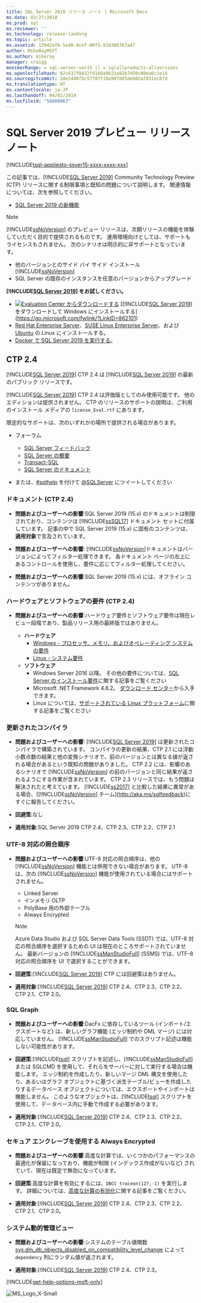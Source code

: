 ```yaml
---
title: SQL Server 2019 リリース ノート | Microsoft Docs
ms.date: 03/27/2018
ms.prod: sql
ms.reviewer: ''
ms.technology: release-landing
ms.topic: article
ms.assetid: 13942af8-5a40-4cef-80f5-918386767a47
author: MikeRayMSFT
ms.author: mikeray
manager: craigg
monikerRange: = sql-server-ver15 || = sqlallproducts-allversions
ms.openlocfilehash: 62c637f8432fd168a9b23a92b7d50c00ea6c1e14
ms.sourcegitcommit: 2de5446fbc57787f18a907dd5deb02a7831ec07d
ms.translationtype: HT
ms.contentlocale: ja-JP
ms.lasthandoff: 04/02/2019
ms.locfileid: "58860063"
---
```

# <a name="sql-server-2019-preview-release-notes"></a>SQL Server 2019 プレビュー リリース ノート
[!INCLUDE[tsql-appliesto-ssver15-xxxx-xxxx-xxx](../includes/tsql-appliesto-ssver15-xxxx-xxxx-xxx.md)]

この記事では、[!INCLUDE[SQL Server 2019](../includes/sssqlv15-md.md)] Community Technology Preview (CTP) リリースに関する制限事項と既知の問題について説明します。 関連情報については、次を参照してください。
- [SQL Server 2019 の新機能](../sql-server/what-s-new-in-sql-server-ver15.md)

> [!NOTE]
> [!INCLUDE[ssNoVersion](../includes/ssnoversion-md.md)] のプレビュー リリースは、次期リリースの機能を体験していただく目的で提供されるものです。 運用環境向けとしては、サポートもライセンスもされません。 次のシナリオは明示的に非サポートとなっています。
>
> - 他のバージョンとのサイド バイ サイド インストール [!INCLUDE[ssNoVersion](../includes/ssnoversion-md.md)]
> - SQL Server の既存のインスタンスを任意のバージョンからアップグレード

**[!INCLUDE[SQL Server 2019](../includes/sssqlv15-md.md)] をお試しください。**
- [![Evaluation Center からダウンロードする](../includes/media/download2.png)](https://go.microsoft.com/fwlink/?LinkID=862101) [[!INCLUDE[SQL Server 2019](../includes/sssqlv15-md.md)] をダウンロードして Windows にインストールする](https://go.microsoft.com/fwlink/?LinkID=862101)
- [Red Hat Enterprise Server](../linux/quickstart-install-connect-red-hat.md)、[SUSE Linux Enterprise Server](../linux/quickstart-install-connect-suse.md)、および [Ubuntu](../linux/quickstart-install-connect-ubuntu.md) の Linux にインストールする。
- [Docker で SQL Server 2019 を実行する](../linux/quickstart-install-connect-docker.md)。

## <a name="ctp-24"></a>CTP 2.4
[!INCLUDE[SQL Server 2019](../includes/sssqlv15-md.md)] CTP 2.4 は [!INCLUDE[SQL Server 2019](../includes/sssqlv15-md.md)] の最新のパブリック リリースです。

[!INCLUDE[SQL Server 2019](../includes/sssqlv15-md.md)] CTP 2.4 は評価版としてのみ使用可能です。 他のエディションは提供されません。 CTP のリリースのサポートの説明は、ご利用のインストール メディアの `license_Eval.rtf` にあります。

限定的なサポートは、次のいずれかの場所で提供される場合があります。

- フォーラム
  - [SQL Server フィードバック](https://aka.ms/sqlfeedback)
  - [SQL Server の概要](https://social.msdn.microsoft.com/Forums/sqlserver/en-US/home?forum=sqlgetstarted)
  - [Transact-SQL](https://social.msdn.microsoft.com/Forums/sqlserver/en-US/home?forum=transactsql)
  - [SQL Server のドキュメント](https://social.msdn.microsoft.com/Forums/sqlserver/en-US/home?forum=sqldocumentation)

- または、[#sqlhelp](https://twitter.com/search?q=%23sqlhelp) を付けて [@SQLServer](https://twitter.com/SQLServer) にツイートしてください

### <a name="documentation-ctp-24"></a>ドキュメント (CTP 2.4)

- **問題およびユーザーへの影響**:SQL Server 2019 (15.x) のドキュメントは制限されており、コンテンツは [!INCLUDE[ssSQL17](../includes/sssql17-md.md)] ドキュメント セットに付属しています。 記事の中で SQL Server 2019 (15.x) に固有のコンテンツは、**適用対象**で言及されています。

- **問題およびユーザーへの影響**: [!INCLUDE[ssNoVersion](../includes/ssnoversion-md.md)]ドキュメントはバージョンによってフィルター処理できます。 各ドキュメント ページの左上にあるコントロールを使用し、要件に応じてフィルター処理してください。

- **問題およびユーザーへの影響**:SQL Server 2019 (15.x) には、オフライン コンテンツがありません。

### <a name="hardware-and-software-requirements-ctp-24"></a>ハードウェアとソフトウェアの要件 (CTP 2.4)

- **問題およびユーザーへの影響**:ハードウェア要件とソフトウェア要件は現在レビュー段階であり、製品リリース用の最終版ではありません。

  - **ハードウェア**
    - [Windows - プロセッサ、メモリ、およびオペレーティング システムの要件](../sql-server/install/hardware-and-software-requirements-for-installing-sql-server.md#pmosr)
    - [Linux - システム要件](../linux/sql-server-linux-setup.md#system)
  - **ソフトウェア**
    - Windows Server 2016 以降。 その他の要件については、[SQL Server のインストール要件](../sql-server/install/hardware-and-software-requirements-for-installing-sql-server.md)に関する記事をご覧ください
    - Microsoft .NET Framework 4.6.2。 [ダウンロード センター](https://www.microsoft.com/download/details.aspx?id=53344)から入手できます。
    - Linux については、[サポートされている Linux プラットフォーム](../linux/sql-server-linux-setup.md#supportedplatforms)に関する記事をご覧ください

### <a name="updated-compiler"></a>更新されたコンパイラ

- **問題およびユーザーへの影響**: [!INCLUDE[SQL Server 2019](../includes/sssqlv15-md.md)] は更新されたコンパイラで構築されています。 コンパイラの更新の結果、CTP 2.1 には浮動小数点数の結果と他の変換シナリオで、前のバージョンとは異なる値が返される場合があるという既知の問題がありました。 CTP 2.2 には、影響のあるシナリオで [!INCLUDE[ssNoVersion](../includes/ssnoversion-md.md)] の前のバージョンと同じ結果が返されるようにする作業が含まれています。 CTP 2.3 リリースでは、もう問題は解決されたと考えています。 [!INCLUDE[ss2017](../includes/sssqlv14-md.md)] と比較した結果に異常がある場合、[[!INCLUDE[ssNoVersion](../includes/ssnoversion-md.md)] チーム](http://aka.ms/sqlfeedback)にすぐに報告してください。

- **回避策**:なし

- **適用対象**:SQL Server 2019 CTP 2.4、CTP 2.3、CTP 2.2、CTP 2.1

### <a name="utf-8-collations"></a>UTF-8 対応の照合順序

- **問題およびユーザーへの影響**:UTF-8 対応の照合順序は、他の [!INCLUDE[ssNoVersion](../includes/ssnoversion-md.md)] 機能とは併用できない場合があります。 UTF-8 は、次の [!INCLUDE[ssNoVersion](../includes/ssnoversion-md.md)] 機能が使用されている場合にはサポートされません。

  - Linked Server
  - インメモリ OLTP
  - PolyBase 用の外部テーブル
  - Always Encrypted

  > [!Note]
  > Azure Data Studio および SQL Server Data Tools (SSDT) では、UTF-8 対応の照合順序を選択するための UI は現在のところサポートされていません。 最新バージョンの [!INCLUDE[ssManStudioFull](../includes/ssmanstudiofull-md.md)] (SSMS) では、UTF-8 対応の照合順序を UI で選択することができます。
 
- **回避策**:[!INCLUDE[SQL Server 2019](../includes/sssqlv15-md.md)] CTP には回避策はありません。

- **適用対象**:[!INCLUDE[SQL Server 2019](../includes/sssqlv15-md.md)] CTP 2.4、CTP 2.3、CTP 2.2、CTP 2.1、CTP 2.0。

### <a name="sql-graph"></a>SQL Graph

- **問題およびユーザーへの影響**:DacFx に依存しているツール (インポート/エクスポートなど) は、新しいグラフ機能 (エッジ制約や DML マージ) には対応していません。 [!INCLUDE[ssManStudioFull](../includes/ssmanstudiofull-md.md)] でのスクリプト記述は機能しない可能性があります。

- **回避策**:[!INCLUDE[tsql](../includes/tsql-md.md)] スクリプトを記述し、[!INCLUDE[ssManStudioFull](../includes/ssmanstudiofull-md.md)] または SQLCMD を使用して、それらをサーバーに対して実行する場合は機能します。 エッジ制約を作成したり、新しいマージ DML 構文を使用したり、あるいはグラフ オブジェクトに基づく派生テーブル/ビューを作成したりするデータベース オブジェクトについては、エクスポートやインポートは機能しません。 このようなオブジェクトは、[!INCLUDE[tsql](../includes/tsql-md.md)] スクリプトを使用して、データベース内に手動で作成する必要があります。 

- **適用対象**:[!INCLUDE[SQL Server 2019](../includes/sssqlv15-md.md)] CTP 2.4、CTP 2.3、CTP 2.2、CTP 2.1、CTP 2.0。

### <a name="always-encrypted-with-secure-enclaves"></a>セキュア エンクレーブを使用する Always Encrypted

- **問題およびユーザーへの影響**:高度な計算では、いくつかのパフォーマンスの最適化が保留になっており、機能が制限 (インデックス作成がないなど) されていて、現在は既定で無効になっています。

- **回避策**:高度な計算を有効にするには、`DBCC traceon(127,-1)` を実行します。 詳細については、[高度な計算の有効化](../relational-databases/security/encryption/configure-always-encrypted-enclaves.md#configure-a-secure-enclave)に関する記事をご覧ください。

- **適用対象**:[!INCLUDE[SQL Server 2019](../includes/sssqlv15-md.md)] CTP 2.4、CTP 2.3、CTP 2.2、CTP 2.1、CTP 2.0。

### <a name="system-dynamic-management-views"></a>システム動的管理ビュー

- **問題およびユーザーへの影響**:システムのテーブル値関数 [sys.dm_db_objects_disabled_on_compatibility_level_change](../relational-databases/system-dynamic-management-views/spatial-data-sys-dm-db-objects-disabled-on-compatibility-level-change.md) によって `dependency` 列にランダム値が返されます。

- **適用対象**:[!INCLUDE[SQL Server 2019](../includes/sssqlv15-md.md)] CTP 2.4、CTP 2.3。

[!INCLUDE[get-help-options-msft-only](../includes/paragraph-content/get-help-options.md)]

![MS_Logo_X-Small](../sql-server/media/ms-logo-x-small.png)
